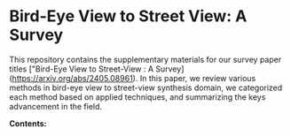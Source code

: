 # Bird-Eye View to Street View: A Survey

This repository contains the supplementary materials for our survey paper titles ["Bird-Eye View to Street-View : A Survey] (https://arxiv.org/abs/2405.08961). In this paper, we review various methods in bird-eye view to street-view synthesis domain, we categorized each method based on applied techniques, and summarizing the keys advancement in the field. 

**Contents:**

